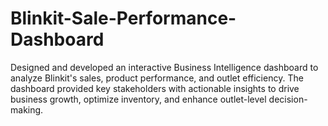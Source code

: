 # Blinkit-Sale-Performance-Dashboard
Designed and developed an interactive Business Intelligence dashboard to analyze Blinkit's sales, product performance, and outlet efficiency. The dashboard provided key stakeholders with actionable insights to drive business growth, optimize inventory, and enhance outlet-level decision-making.
